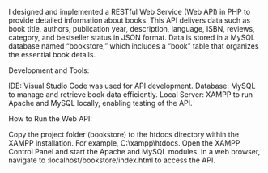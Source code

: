 I designed and implemented a RESTful Web Service (Web API) in PHP to provide detailed information about books. This API delivers data such as book title, authors, publication year, description, language, ISBN, reviews, category, and bestseller status in JSON format. Data is stored in a MySQL database named “bookstore,” which includes a “book” table that organizes the essential book details.

Development and Tools:

IDE: Visual Studio Code was used for API development.
Database: MySQL to manage and retrieve book data efficiently.
Local Server: XAMPP to run Apache and MySQL locally, enabling testing of the API.

How to Run the Web API:

Copy the project folder (bookstore) to the htdocs directory within the XAMPP installation. For example, C:\xampp\htdocs.
Open the XAMPP Control Panel and start the Apache and MySQL modules.
In a web browser, navigate to :localhost/bookstore/index.html to access the API.
